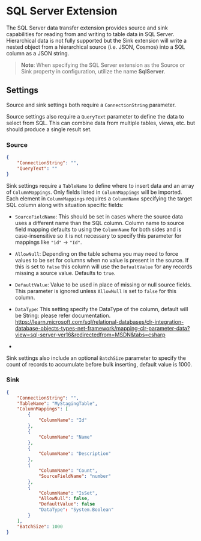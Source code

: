 # SQL Server Extension

The SQL Server data transfer extension provides source and sink capabilities for reading from and writing to table data in SQL Server. Hierarchical data is not fully supported but the Sink extension will write a nested object from a hierarchical source (i.e. JSON, Cosmos) into a SQL column as a JSON string.

> **Note**: When specifying the SQL Server extension as the Source or Sink property in configuration, utilize the name **SqlServer**.

## Settings

Source and sink settings both require a `ConnectionString` parameter.

Source settings also require a `QueryText` parameter to define the data to select from SQL. This can combine data from multiple tables, views, etc. but should produce a single result set.

### Source

```json
{
    "ConnectionString": "",
    "QueryText": ""
}
```

Sink settings require a `TableName` to define where to insert data and an array of `ColumnMappings`. Only fields listed in `ColumnMappings` will be imported. Each element in `ColumnMappings` requires a `ColumnName` specifying the target SQL column along with situation specific fields:
- `SourceFieldName`: This should be set in cases where the source data uses a different name than the SQL column. Column name to source field mapping defaults to using the `ColumnName` for both sides and is case-insensitive so it is not necessary to specify this parameter for mappings like `"id"` -> `"Id"`.
- `AllowNull`: Depending on the table schema you may need to force values to be set for columns when no value is present in the source. If this is set to `false` this column will use the `DefaultValue` for any records missing a source value. Defaults to `true`.
- `DefaultValue`: Value to be used in place of missing or null source fields. This parameter is ignored unless `AllowNull` is set to `false` for this column.
- `DataType`: This setting specify the DataType of the column, default will be String: please refer documentation. https://learn.microsoft.com/sql/relational-databases/clr-integration-database-objects-types-net-framework/mapping-clr-parameter-data?view=sql-server-ver16&redirectedfrom=MSDN&tabs=csharp

- 
Sink settings also include an optional `BatchSize` parameter to specify the count of records to accumulate before bulk inserting, default value is 1000.

### Sink

```json
{
    "ConnectionString": "",
    "TableName": "MyStagingTable",
    "ColumnMappings": [
        {
            "ColumnName": "Id"
        },
        {
            "ColumnName": "Name"
        },
        {
            "ColumnName": "Description"
        },
        {
            "ColumnName": "Count",
            "SourceFieldName": "number"
        },
        {
            "ColumnName": "IsSet",
            "AllowNull": false,
            "DefaultValue": false
            "DataType": "System.Boolean"
        }
    ],
    "BatchSize": 1000
}
```